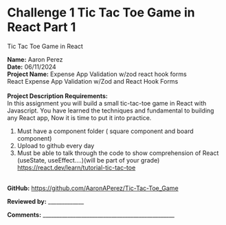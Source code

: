 # Challenge 1 Tic Tac Toe Game in React Part 1 <br>
Tic Tac Toe Game in React

<b>Name:</b> Aaron Perez <br>
<b>Date:</b> 06/11/2024 <br>
<b>Project Name:</b> Expense App Validation w/zod react hook forms <br>
React Expense App Validation  w/Zod and React Hook Forms <br>
<br>
<b>Project Description Requirements:</b> <br>
In this assignment you will build a small tic-tac-toe game in React with Javascript. You have learned the techniques and fundamental to building any React app, Now it is time to put it into practice. <br>
1) Must have a component folder ( square component and board component) <br>
2) Upload to github every day <br>
3) Must be able to talk through the code to show comprehension of React (useState, useEffect....)(will be part of your grade) <br>
https://react.dev/learn/tutorial-tic-tac-toe <br><br>

<b>GitHub:</b> https://github.com/AaronAPerez/Tic-Tac-Toe_Game <br>

<b>Reviewed by:</b> _____________ <br>

<b>Comments:</b> ________________________________________________ <br>
